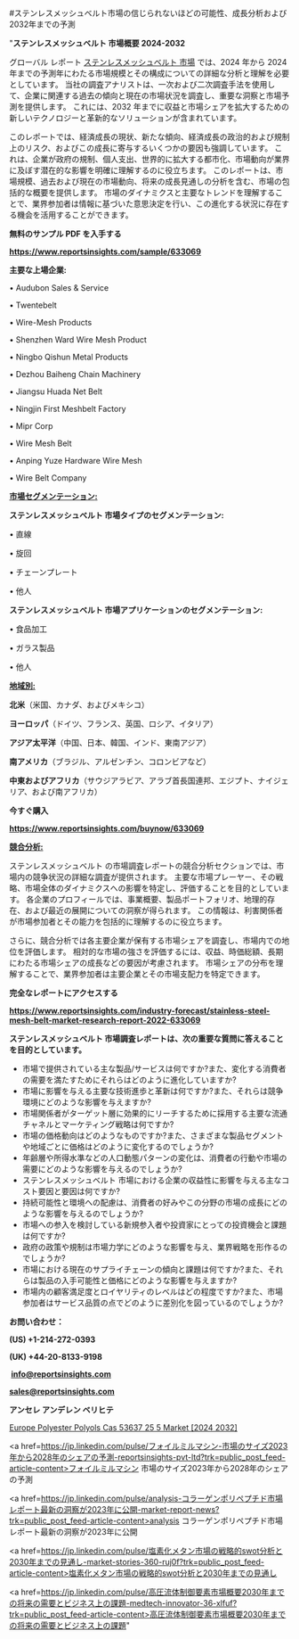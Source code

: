 #ステンレスメッシュベルト市場の信じられないほどの可能性、成長分析および2032年までの予測

"<strong>ステンレスメッシュベルト 市場概要 2024-2032</strong>

グローバル レポート <a href=https://www.reportsinsights.com/sample/633069>ステンレスメッシュベルト 市場</a> では、2024 年から 2024 年までの予測年にわたる市場規模とその構成についての詳細な分析と理解を必要としています。 当社の調査アナリストは、一次および二次調査手法を使用して、企業に関連する過去の傾向と現在の市場状況を調査し、重要な洞察と市場予測を提供します。 これには、2032 年までに収益と市場シェアを拡大​​するための新しいテクノロジーと革新的なソリューションが含まれています。

このレポートでは、経済成長の現状、新たな傾向、経済成長の政治的および規制上のリスク、およびこの成長に寄与するいくつかの要因も強調しています。 これは、企業が政府の規制、個人支出、世界的に拡大する都市化、市場動向が業界に及ぼす潜在的な影響を明確に理解するのに役立ちます。 このレポートは、市場規模、過去および現在の市場動向、将来の成長見通しの分析を含む、市場の包括的な概要を提供します。 市場のダイナミクスと主要なトレンドを理解することで、業界参加者は情報に基づいた意思決定を行い、この進化する状況に存在する機会を活用することができます。

<strong><b>無料のサンプル PDF を入手する</b></strong>

<a href=https://www.reportsinsights.com/sample/633069><strong><u>https://www.reportsinsights.com/sample/633069</u></strong></a>

<strong>主要な上場企業:</strong>

• Audubon Sales & Service

• Twentebelt

• Wire-Mesh Products

• Shenzhen Ward Wire Mesh Product

• Ningbo Qishun Metal Products

• Dezhou Baiheng Chain Machinery

• Jiangsu Huada Net Belt

• Ningjin First Meshbelt Factory

• Mipr Corp

• Wire Mesh Belt

• Anping Yuze Hardware Wire Mesh

• Wire Belt Company

<strong><u>市場セグメンテーション</u></strong><strong><u>:</u></strong>

<strong>ステンレスメッシュベルト 市場タイプのセグメンテーション:</strong>

• 直線

• 旋回

• チェーンプレート

• 他人

<strong>ステンレスメッシュベルト 市場アプリケーションのセグメンテーション:</strong>

• 食品加工

• ガラス製品

• 他人

<strong><u>地域別</u></strong><strong><u>:</u></strong>

<strong>北米</strong>（米国、カナダ、およびメキシコ）

<strong>ヨーロッパ</strong>（ドイツ、フランス、英国、ロシア、イタリア）

<strong>アジア太平洋</strong>（中国、日本、韓国、インド、東南アジア）

<strong>南アメリカ</strong>（ブラジル、アルゼンチン、コロンビアなど）

<strong>中東およびアフリカ</strong>（サウジアラビア、アラブ首長国連邦、エジプト、ナイジェリア、および南アフリカ）

<strong>今すぐ購入</strong>

<a href=https://www.reportsinsights.com/buynow/633069><strong><u>https://www.reportsinsights.com/buynow/633069</u></strong></a>

<strong><u>競合分析:</u></strong>

ステンレスメッシュベルト の市場調査レポートの競合分析セクションでは、市場内の競争状況の詳細な調査が提供されます。 主要な市場プレーヤー、その戦略、市場全体のダイナミクスへの影響を特定し、評価することを目的としています。 各企業のプロフィールでは、事業概要、製品ポートフォリオ、地理的存在、および最近の展開についての洞察が得られます。 この情報は、利害関係者が市場参加者とその能力を包括的に理解するのに役立ちます。

さらに、競合分析では各主要企業が保有する市場シェアを調査し、市場内での地位を評価します。 相対的な市場の強さを評価するには、収益、時価総額、長期にわたる市場シェアの成長などの要因が考慮されます。 市場シェアの分布を理解することで、業界参加者は主要企業とその市場支配力を特定できます。

<strong>完全なレポートにアクセスする</strong>

<a href=https://www.reportsinsights.com/industry-forecast/stainless-steel-mesh-belt-market-research-report-2022-633069><strong><u><b>https://www.reportsinsights.com/industry-forecast/stainless-steel-mesh-belt-market-research-report-2022-633069</b></u></strong></a>

<strong><b>ステンレスメッシュベルト 市場調査レポートは、次の重要な質問に答えることを目的としています。</b></strong>
<ul>
  <li>市場で提供されている主な製品/サービスは何ですか?また、変化する消費者の需要を満たすためにそれらはどのように進化していますか?</li>
  <li>市場に影響を与える主要な技術進歩と革新は何ですか?また、それらは競争環境にどのような影響を与えますか?</li>
  <li>市場関係者がターゲット層に効果的にリーチするために採用する主要な流通チャネルとマーケティング戦略は何ですか?</li>
  <li>市場の価格動向はどのようなものですか?また、さまざまな製品セグメントや地域ごとに価格はどのように変化するのでしょうか?</li>
  <li>年齢層や所得水準などの人口動態パターンの変化は、消費者の行動や市場の需要にどのような影響を与えるのでしょうか?</li>
  <li>ステンレスメッシュベルト 市場における企業の収益性に影響を与える主なコスト要因と要因は何ですか?</li>
  <li>持続可能性と環境への配慮は、消費者の好みやこの分野の市場の成長にどのような影響を与えるのでしょうか?</li>
  <li>市場への参入を検討している新規参入者や投資家にとっての投資機会と課題は何ですか?</li>
  <li>政府の政策や規制は市場力学にどのような影響を与え、業界戦略を形作るのでしょうか?</li>
  <li>市場における現在のサプライチェーンの傾向と課題は何ですか?また、それらは製品の入手可能性と価格にどのような影響を与えますか?</li>
  <li>市場内の顧客満足度とロイヤリティのレベルはどの程度ですか?また、市場参加者はサービス品質の点でどのように差別化を図っているのでしょうか?</li>
</ul>
<strong>お問い合わせ：</strong>

<strong>(US) +1-214-272-0393</strong>

<strong>(UK) +44-20-8133-9198</strong>

<strong> </strong><a href=info@reportsinsights.com><strong><u>info@reportsinsights.com</u></strong></a>

<a href=sales@reportsinsights.com><strong><u>sales@reportsinsights.com</u></strong></a>

<strong>アンセレ アンデレン ベリヒテ</strong>

<a href=https://www.linkedin.com/pulse/europe-polyester-polyols-cas-53637-25-5-markets-2024-wdpwf/>Europe Polyester Polyols Cas 53637 25 5 Market [2024 2032]</a>

<a href=https://jp.linkedin.com/pulse/フォイルミルマシン-市場のサイズ2023年から2028年のシェアの予測-reportsinsights-pvt-ltd?trk=public_post_feed-article-content>フォイルミルマシン 市場のサイズ2023年から2028年のシェアの予測</a>

<a href=https://jp.linkedin.com/pulse/analysis-コラーゲンポリペプチド市場レポート最新の洞察が2023年に公開-market-report-news?trk=public_post_feed-article-content>analysis コラーゲンポリペプチド市場レポート最新の洞察が2023年に公開</a>

<a href=https://jp.linkedin.com/pulse/塩素化メタン市場の戦略的swot分析と2030年までの見通し-market-stories-360-ruj0f?trk=public_post_feed-article-content>塩素化メタン市場の戦略的swot分析と2030年までの見通し</a>

<a href=https://jp.linkedin.com/pulse/高圧流体制御要素市場概要2030年までの将来の需要とビジネス上の課題-medtech-innovator-36-xlfuf?trk=public_post_feed-article-content>高圧流体制御要素市場概要2030年までの将来の需要とビジネス上の課題</a>"
